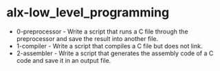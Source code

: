 # alx-low_level_programming
* 0-preprocessor - Write a script that runs a C file through the preprocessor and save the result into another file.
* 1-compiler - Write a script that compiles a C file but does not link.
* 2-assembler - Write a script that generates the assembly code of a C code and save it in an output file.
